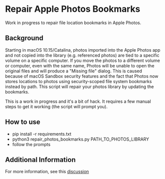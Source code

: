 # Repair Apple Photos Bookmarks

Work in progress to repair file location bookmarks in Apple Photos. 

## Background

Starting in macOS 10.15/Catalina, photos imported into the Apple Photos app and not copied into the library (e.g. referenced photos) are tied to a specific volume on a specific computer. If you move the photos to a different volume or computer, even with the same name, Photos will be unable to open the original files and will produce a "Missing file" dialog.  This is caused because of macOS Sandbox security features and the fact that Photos now stores locations to photos using security-scoped file system bookmarks instead by path. This script will repair your photos library by updating the bookmarks.

This is a work in progress and it's a bit of hack.  It requires a few manual steps to get it working (the script will prompt you).

## How to use

- pip install -r requirements.txt
- python3 repair_photos_bookmarks.py PATH_TO_PHOTOS_LIBRARY
- follow the prompts

## Additional Information

For more information, see this [discussion](https://github.com/RhetTbull/osxphotos/discussions/319)
